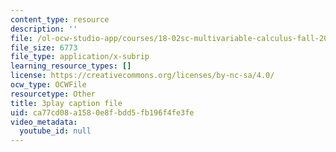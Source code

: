 ```yaml
---
content_type: resource
description: ''
file: /ol-ocw-studio-app/courses/18-02sc-multivariable-calculus-fall-2010/ca77cd08a1580e8fbdd5fb196f4fe3fe_p06QDsAPY4g.srt
file_size: 6773
file_type: application/x-subrip
learning_resource_types: []
license: https://creativecommons.org/licenses/by-nc-sa/4.0/
ocw_type: OCWFile
resourcetype: Other
title: 3play caption file
uid: ca77cd08-a158-0e8f-bdd5-fb196f4fe3fe
video_metadata:
  youtube_id: null
---
```

